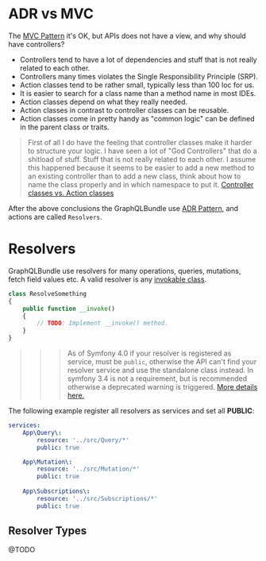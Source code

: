 # ADR vs MVC

The [MVC Pattern](https://en.wikipedia.org/wiki/Model%E2%80%93view%E2%80%93controller) it's OK, 
but APIs does not have a view, and why should have controllers?

- Controllers tend to have a lot of dependencies and stuff that is not really related to each other.
- Controllers many times violates the Single Responsibility Principle (SRP).
- Action classes tend to be rather small, typically less than 100 loc for us.
- It is easier to search for a class name than a method name in most IDEs.
- Action classes depend on what they really needed.
- Action classes in contrast to controller classes can be reusable.
- Action classes come in pretty handy as "common logic" can be defined in the parent class or traits.

> First of all I do have the feeling that controller classes make it harder to structure your logic. 
I have seen a lot of "God Controllers" that do a shitload of stuff. 
Stuff that is not really related to each other.
I assume this happened because it seems to be easier to add a new method to an existing 
controller than to add a new class, think about how to name the class properly 
and in which namespace to put it. [Controller classes vs. Action classes](https://blog.bitexpert.de/blog/controller-classes-vs.-action-classes)

After the above conclusions the GraphQLBundle use [ADR Pattern](http://pmjones.io/adr/), 
and actions are called `Resolvers`.


# Resolvers

GraphQLBundle use resolvers for many operations, queries, mutations, fetch field values etc. 
A valid resolver is any [invokable class]().

````php
class ResolveSomething
{
    public function __invoke()
    {
        // TODO: Implement __invoke() method.
    }
}
````

>>> As of Symfony 4.0 if your resolver is registered as service, must be `public`, otherwise
the API can't find your resolver service and use the standalone class instead.
In symfony 3.4 is not a requirement, but is recommended otherwise a deprecated warning is triggered.
[More details here.](https://symfony.com/blog/new-in-symfony-3-4-services-are-private-by-default)

The following example register all resolvers as services and set all **PUBLIC**:

````yaml
services:
    App\Query\:
        resource: '../src/Query/*'
        public: true

    App\Mutation\:
        resource: '../src/Mutation/*'
        public: true
        
    App\Subscriptions\:
        resource: '../src/Subscriptions/*'
        public: true        
````
## Resolver Types

@TODO